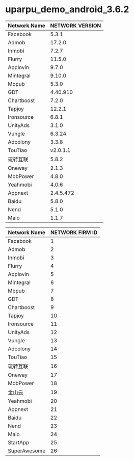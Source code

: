 # uparpu_demo_android_3.6.2


| Network Name| NETWORK VERSION|
|---|---|
|Facebook | 5.3.1 |
|Admob | 17.2.0 |
|Inmobi | 7.2.7 | 
|Flurry| 11.5.0 | 
|Applovin| 9.7.0 | 
|Mintegral | 9.10.0 |
|Mopub | 5.3.0 |
|GDT | 4.40.910|
|Chartboost | 7.2.0| 
|Tapjoy | 12.2.1 |
|Ironsource | 6.8.1|
|UnityAds | 3.1.0 |
|Vungle | 6.3.24 | 
|Adcolony | 3.3.8 | 
|TouTiao|v2.0.1.1|
|玩转互联 | 5.8.2  |
|Oneway|2.1.3|
|MobPower | 4.8.0 |
|Yeahmobi|4.0.6 |
|Appnext|2.4.5.472|
|Baidu|5.8.0 |
|Nend|5.1.0 |
|Maio|1.1.7 |


| Network Name| NETWORK FIRM ID|
|---|---|
|Facebook | 1 |
|Admob | 2 |
|Inmobi | 3 | 
|Flurry| 4 | 
|Applovin| 5 | 
|Mintegral | 6 |
|Mopub | 7 |
|GDT | 8|
|Chartboost | 9| 
|Tapjoy | 10 |
|Ironsource | 11|
|UnityAds | 12 |
|Vungle | 13 | 
|Adcolony | 14 | 
|TouTiao|15|
|玩转互联 | 16 |
|Oneway|17|
|MobPower | 18 |
|金山云 | 19 |
|Yeahmobi|20|
|Appnext|21|
|Baidu|22|
|Nend|23|
|Maio|24|
|StartApp |25|
|SuperAwesome |26|
